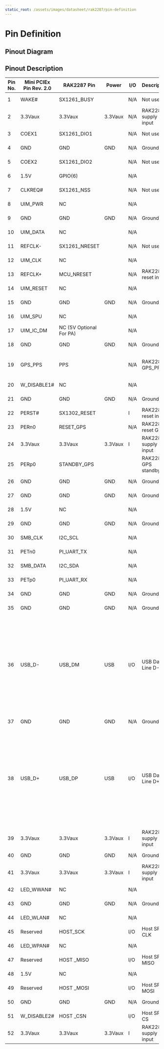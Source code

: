 ```yaml
---
static_root: /assets/images/datasheet/rak2287/pin-definition
---
```


# Pin Definition

## Pinout Diagram

<rk-img
  :src="`${$frontmatter.static_root}/r1rnjjahx7mpusrfebvh.jpg`"
  width="100%"
  figure-number="1"
  caption="RAK2287 Pinout Diagram"
/>

## Pinout Description

| **Pin No.** | **Mini PCIEx Pin Rev. 2.0** | **RAK2287 Pin**         | **Power** | **I/O** | **Description**      | **Remarks**                                                                                                                                                                           |
| ----------- | --------------------------- | ----------------------- | --------- | ------- | -------------------- | ------------------------------------------------------------------------------------------------------------------------------------------------------------------------------------- |
| 1           | WAKE#                       | SX1261_BUSY             |           | N/A     | Not used             | Internally not connected                                                                                                                                                              |
| 2           | 3.3Vaux                     | 3.3Vaux                 | 3.3Vaux   | N/A     | RAK2287 supply input | Connect to 3.3 V                                                                                                                                                                      |
| 3           | COEX1                       | SX1261_DIO1             |           | N/A     | Not used             | Internally not connected                                                                                                                                                              |
| 4           | GND                         | GND                     | GND       | N/A     | Ground               | Connected to Ground                                                                                                                                                                   |
| 5           | COEX2                       | SX1261_DIO2             |           | N/A     | Not used             | Internally not connected                                                                                                                                                              |
| 6           | 1.5V                        | GPIO(6)                 |           | N/A     |                      | Internally not connected                                                                                                                                                              |
| 7           | CLKREQ#                     | SX1261_NSS              |           | N/A     | Not used             | Internally not connected                                                                                                                                                              |
| 8           | UIM_PWR                     | NC                      |           | N/A     |                      | Internally not connected                                                                                                                                                              |
| 9           | GND                         | GND                     | GND       | N/A     | Ground               | Connected to Ground                                                                                                                                                                   |
| 10          | UIM_DATA                    | NC                      |           | N/A     |                      | Internally not connected                                                                                                                                                              |
| 11          | REFCLK-                     | SX1261_NRESET           |           | N/A     | Not used             | Internally not connected                                                                                                                                                              |
| 12          | UIM_CLK                     | NC                      |           | N/A     |                      | Internally not connected                                                                                                                                                              |
| 13          | REFCLK+                     | MCU_NRESET              |           | N/A     | RAK2287 reset input  | Internally not connected                                                                                                                                                              |
| 14          | UIM_RESET                   | NC                      |           | N/A     |                      | Internally not connected                                                                                                                                                              |
| 15          | GND                         | GND                     | GND       | N/A     | Ground               | Connect to Ground                                                                                                                                                                     |
| 16          | UIM_SPU                     | NC                      |           | N/A     |                      | Internally not connected                                                                                                                                                              |
| 17          | UIM_IC_DM                   | NC (5V Optional For PA) |           | N/A     |                      | Internally not connected                                                                                                                                                              |
| 18          | GND                         | GND                     | GND       | N/A     | Ground               | Connect to Ground                                                                                                                                                                     |
| 19          | GPS_PPS                     | PPS                     |           | N/A     | RAK2287 GPS_PPS      | Internal connection GPS_PPSfor SX1301                                                                                                                                                 |
| 20          | W_DISABLE1#                 | NC                      |           | N/A     |                      | Internally not connected                                                                                                                                                              |
| 21          | GND                         | GND                     | GND       | N/A     | Ground               | Connect to Ground                                                                                                                                                                     |
| 22          | PERST#                      | SX1302_RESET            |           | I       | RAK2287 reset input  |                                                                                                                                                                                       |
| 23          | PERn0                       | RESET_GPS               |           | N/A     | RAK2287 reset GPS    | Internally not connected                                                                                                                                                              |
| 24          | 3.3Vaux                     | 3.3Vaux                 | 3.3Vaux   | I       | RAK2287 supply input | Connect to 3.3 V                                                                                                                                                                      |
| 25          | PERp0                       | STANDBY_GPS             |           |         | RAK2287 GPS standby  | Internally not connected                                                                                                                                                              |
| 26          | GND                         | GND                     | GND       | N/A     | Ground               | Connect to Ground                                                                                                                                                                     |
| 27          | GND                         | GND                     | GND       | N/A     | Ground               | Connect to Ground                                                                                                                                                                     |
| 28          | 1.5V                        | NC                      |           | N/A     |                      | Internally not connected                                                                                                                                                              |
| 29          | GND                         | GND                     | GND       | N/A     | Ground               | Connect to Ground                                                                                                                                                                     |
| 30          | SMB_CLK                     | I2C_SCL                 |           | N/A     |                      | Internally not connected                                                                                                                                                              |
| 31          | PETn0                       | PI_UART_TX              |           | N/A     |                      | Internally not connected                                                                                                                                                              |
| 32          | SMB_DATA                    | I2C_SDA                 |           | N/A     |                      | Internally not connected                                                                                                                                                              |
| 33          | PETp0                       | PI_UART_RX              |           | N/A     |                      | Internally not connected                                                                                                                                                              |
| 34          | GND                         | GND                     | GND       | N/A     | Ground               | Connect to Ground                                                                                                                                                                     |
| 35          | GND                         | GND                     | GND       | N/A     | Ground               | Connect to Ground                                                                                                                                                                     |
| 36          | USB_D-                      | USB_DM                  | USB       | I/O     | USB Data Line D-     | 90Ω nominal differential impedance. Pull-up, pull-down and series resistors as required by USB 2.0 specifications are part of the USB pin driver and need not be provided externally. |
| 37          | GND                         | GND                     | GND       | N/A     | Ground               | Connect to Ground                                                                                                                                                                     |
| 38          | USB_D+                      | USB_DP                  | USB       | I/O     | USB Data Line D+     | 90Ω nominal differential impedance. Pull-up, pull-down and series resistors as required by USB 2.0 specifications are part of the USB pin driver and need not be provided externally. |
| 39          | 3.3Vaux                     | 3.3Vaux                 | 3.3Vaux   | I       | RAK2287 supply input | Connect to 3.3 V                                                                                                                                                                      |
| 40          | GND                         | GND                     | GND       | N/A     | Ground               | Connect to Ground                                                                                                                                                                     |
| 41          | 3.3Vaux                     | 3.3Vaux                 | 3.3Vaux   | I       | RAK2287 supply input | Connect to 3.3 V                                                                                                                                                                      |
| 42          | LED_WWAN#                   | NC                      |           | N/A     |                      | Internally not connected                                                                                                                                                              |
| 43          | GND                         | GND                     | GND       | N/A     | Ground               | Connect to Ground                                                                                                                                                                     |
| 44          | LED_WLAN#                   | NC                      |           | N/A     |                      | Internally not connected                                                                                                                                                              |
| 45          | Reserved                    | HOST_SCK                |           | I/O     | Host SPI CLK         |                                                                                                                                                                                       |
| 46          | LED_WPAN#                   | NC                      |           | N/A     |                      | Internally not connected                                                                                                                                                              |
| 47          | Reserved                    | HOST \_MISO             |           | I/O     | Host SPI MISO        |                                                                                                                                                                                       |
| 48          | 1.5V                        | NC                      |           | N/A     |                      | Internally not connected                                                                                                                                                              |
| 49          | Reserved                    | HOST \_MOSI             |           | I/O     | Host SPI MOSI        |                                                                                                                                                                                       |
| 50          | GND                         | GND                     | GND       | N/A     | Ground               | Connect to Ground                                                                                                                                                                     |
| 51          | W_DISABLE2#                 | HOST \_CSN              |           | I/O     | Host SPI CS          |                                                                                                                                                                                       |
| 52          | 3.3Vaux                     | 3.3Vaux                 | 3.3Vaux   | I       | RAK2287 supply input | Connect to 3.3 V                                                                                                                                                                      |
